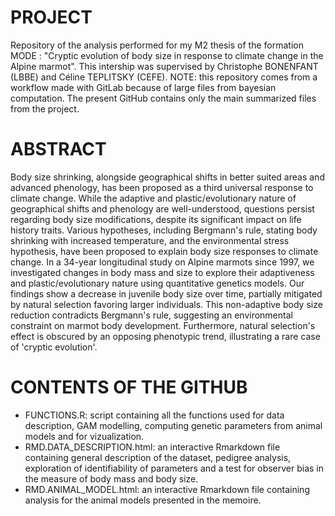 # PROJECT
Repository of the analysis performed for my M2 thesis of the formation MODE : "Cryptic evolution of body size in response to climate change in the Alpine marmot". This intership was supervised by Christophe BONENFANT (LBBE) and Céline TEPLITSKY (CEFE). 
NOTE: this repository comes from a workflow made with GitLab because of large files from bayesian computation. The present GitHub contains only the main summarized files from the project.

# ABSTRACT
Body size shrinking, alongside geographical shifts in better suited areas and advanced phenology, has been proposed as a third universal response to climate change. While the adaptive and plastic/evolutionary nature of geographical shifts and phenology are well-understood, questions persist regarding body size modifications, despite its significant impact on life history traits. Various hypotheses, including Bergmann's rule, stating body shrinking with increased temperature, and the environmental stress hypothesis, have been proposed to explain body size responses to climate change. In a 34-year longitudinal study on Alpine marmots since 1997, we investigated changes in body mass and size to explore their adaptiveness and plastic/evolutionary nature using quantitative genetics models. Our findings show a decrease in juvenile body size over time, partially mitigated by natural selection favoring larger individuals. This non-adaptive body size reduction contradicts Bergmann's rule, suggesting an environmental constraint on marmot body development. Furthermore, natural selection's effect is obscured by an opposing phenotypic trend, illustrating a rare case of 'cryptic evolution'.

# CONTENTS OF THE GITHUB
- FUNCTIONS.R: script containing all the functions used for data description, GAM modelling, computing genetic parameters from animal models and for vizualization. 
- RMD.DATA_DESCRIPTION.html: an interactive Rmarkdown file containing general description of the dataset, pedigree analysis, exploration of identifiability of parameters and a test for observer bias in the measure of body mass and body size.
- RMD.ANIMAL_MODEL.html: an interactive Rmarkdown file containing analysis for the animal models presented in the memoire.
